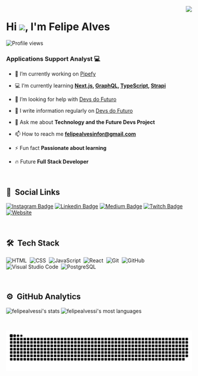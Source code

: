 <img align="right" height="300rem" src="https://i.postimg.cc/ZK9LddXf/boneco-piscando.gif"/>
<h1 align="left">Hi <img src="https://raw.githubusercontent.com/kaueMarques/kaueMarques/master/hi.gif" width="30px">, I'm Felipe Alves </h1>
<p align="left"> <img src="https://komarev.com/ghpvc/?username=felipelavessi&color=yellow" alt="Profile views" /> </p>





<h3 align = "left"> Applications Support Analyst 💻 </h3>

                                      
- 🔭 I’m currently working on [Pipefy](https://pipefy.com)

- 💻 I’m currently learning **[Next.js](https://nextjs.org/), [GraphQL](https://graphql.org/), [TypeScript](https://www.typescriptlang.org/), [Strapi](https://strapi.io/)**

- 🤝 I’m looking for help with [Devs do Futuro](https://devsdofuturo.com.br)

- 📝 I write information regularly on [Devs do Futuro](https://www.instagram.com/devsdofuturo/)

- 💬 Ask me about **Technology and the Future Devs Project**

- 📫 How to reach me **felipealvesinfor@gmail.com**

- ⚡ Fun fact **Passionate about learning**

- 🔥 Future **Full Stack Developer**
<br>

## :iphone: &nbsp;Social Links



[![Instagram Badge](https://img.shields.io/badge/Instagram-E4405F?style=for-the-badge&logo=instagram&logoColor=white&link=https://www.instagram.com/felipealvessi)](https://www.instagram.com/felipealvessi)
[![Linkedin Badge](https://img.shields.io/badge/LinkedIn-0077B5?style=for-the-badge&logo=linkedin&logoColor=white&link=https://www.linkedin.com/in/felipealvessi/)](https://www.linkedin.com/in/felipealvessi/)
[![Medium Badge](https://img.shields.io/badge/Medium-12100E?style=for-the-badge&logo=medium&logoColor=white&link=https://felipealvessi.medium.com/)](https://medium.com/@felipealvessi)
[![Twitch Badge](https://img.shields.io/twitch/status/felipealvessi?style=for-the-badge&logo=twitch&logoColor=purpe&link=https://www.twitch.tv/felipealvessi/)](https://www.twitch.tv/felipealvessi)
[![Website](https://img.shields.io/badge/website-000000?style=for-the-badge&logo=About.me&logoColor=white&link=https://www.felipealvessi.com.br/)](https://www.felipealvessi.com.br/)


<br>

## 🛠 &nbsp;Tech Stack

![HTML](https://img.shields.io/badge/-HTML-05122A?style=flat&logo=HTML5)&nbsp;
![CSS](https://img.shields.io/badge/-CSS-05122A?style=flat&logo=CSS3&logoColor=1572B6)&nbsp;
![JavaScript](https://img.shields.io/badge/-JavaScript-05122A?style=flat&logo=javascript)&nbsp;
![React](https://img.shields.io/badge/-React-05122A?style=flat&logo=react)&nbsp;
![Git](https://img.shields.io/badge/-Git-05122A?style=flat&logo=git)&nbsp;
![GitHub](https://img.shields.io/badge/-GitHub-05122A?style=flat&logo=github)&nbsp;
![Visual Studio Code](https://img.shields.io/badge/-Visual%20Studio%20Code-05122A?style=flat&logo=visual-studio-code&logoColor=007ACC)&nbsp;
![PostgreSQL](https://img.shields.io/badge/-PostgreSQL-05122A?style=flat&logo=postgresql)&nbsp;

<br>


## ⚙️ &nbsp;GitHub Analytics

<p align="left">
<img width="530em" src="https://github-readme-stats.vercel.app/api?username=felipealvessi&show_icons=true&theme=vision-friendly-dark" alt="felipealvessi's stats"/>
<img width="530em" src="https://github-readme-stats.vercel.app/api/top-langs/?username=felipealvessi&layout=compact&theme=vision-friendly-dark" alt="felipealvessi's most languages"/>
</p>

<br>

 ![Snake animation](https://github.com/nicholaslima/nicholaslima/blob/output/github-contribution-grid-snake.svg)
 
